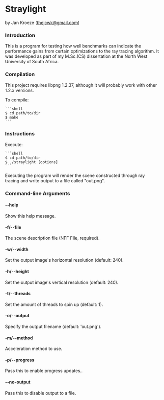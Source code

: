 Straylight
====================
by Jan Kroeze (thejcwk@gmail.com)

### Introduction

This is a program for testing how well benchmarks can indicate the performance
gains from certain optimizations to the ray tracing algorithm. It was developed
as part of my M.Sc.(CS) dissertation at the North West University of South
Africa.


### Compilation

This project requires libpng 1.2.37, although it will probably work with
other 1.2.x versions.

To compile:

	```shell
	$ cd path/to/dir
	$ make
	```

### Instructions

Execute:

	```shell
	$ cd path/to/dir
	$ ./straylight [options]
	```

Executing the program will render the scene constructed
through ray tracing and write output to a file called "out.png".

### Command-line Arguments

#### --help
Show this help message.

#### -f/--file
The scene description file (NFF FIle, required).

#### -w/--width
Set the output image's horizontal resolution (default: 240).

#### -h/--height
Set the output image's vertical resolution (default: 240).

#### -t/--threads
Set the amount of threads to spin up (default: 1).

#### -o/--output
Specify the output filename (default: 'out.png').

#### -m/--method
Acceleration method to use.

#### -p/--progress
Pass this to enable progress updates..

#### --no-output
Pass this to disable output to a file.

